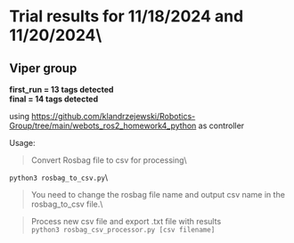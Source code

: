 # Trial results for 11/18/2024 and 11/20/2024\
## Viper group

**first_run = 13 tags detected**\
**final = 14 tags detected**

using https://github.com/klandrzejewski/Robotics-Group/tree/main/webots_ros2_homework4_python as controller

Usage:
> Convert Rosbag file to csv for processing\

`python3 rosbag_to_csv.py`\
> You need to change the rosbag file name and output csv name in the rosbag_to_csv file.\

> Process new csv file and export .txt file with results\
`python3 rosbag_csv_processor.py [csv filename]`
